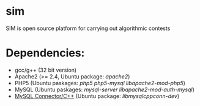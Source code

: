 sim
===

SIM is open source platform for carrying out algorithmic contests

Dependencies:
=============
- gcc/g++ (32 bit version)
- Apache2 (>= 2.4, Ubuntu package: _apache2_)
- PHP5 (Ubuntu paskages: _php5 php5-mysql libapache2-mod-php5_)
- MySQL (Ubuntu paskages: _mysql-server libapache2-mod-auth-mysql_)
- [MySQL Connector/C++](http://dev.mysql.com/downloads/connector/cpp/) (Ubuntu package: _libmysqlcppconn-dev_)